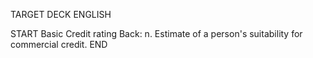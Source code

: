 TARGET DECK
ENGLISH

START
Basic
Credit rating
Back: n. Estimate of a person's suitability for commercial credit.
END
